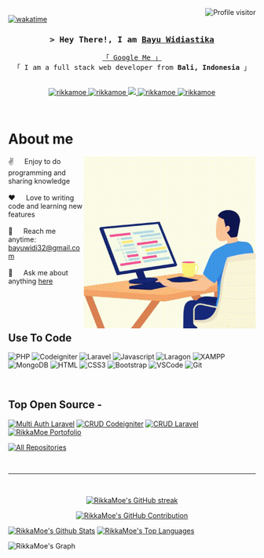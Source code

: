 <a href="https://komarev.com/ghpvc/?username=rikkamoe">
  <img align="right" src="https://komarev.com/ghpvc/?username=rikkamoe&label=Visitors&color=0e75b6&style=flat" alt="Profile visitor" />
</a>


[![wakatime](https://wakatime.com/badge/user/eebb3dd8-d9b2-40de-9b88-6fd6cac99dbc.svg)](https://wakatime.com/@eebb3dd8-d9b2-40de-9b88-6fd6cac99dbc)

<!-- Intro  -->
<h3 align="center">
        <samp>&gt; Hey There!, I am
                <b><a target="_blank" href="https://rikkamoe.com">Bayu Widiastika</a></b>
        </samp>
</h3>


<p align="center">  
  <samp>
    <a href="https://www.google.com/search?q=Bayu+Widiastika">「 Google Me 」</a>
    <br>
    「 I am a full stack web developer from <b>Bali, Indonesia</b> 」
    <br>
    <br>
  </samp>
</p>

<p align="center">
 <a href="https://rikkamoe.com" target="blank">
  <img src="https://img.shields.io/badge/Website-DC143C?style=for-the-badge&logo=medium&logoColor=white" alt="rikkamoe" />
 </a>
 <a href="https://linkedin.com/in/al-siam" target="_blank">
  <img src="https://img.shields.io/badge/LinkedIn-0077B5?style=for-the-badge&logo=linkedin&logoColor=white" alt="rikkamoe"/>
 </a>
 <!-- <a href="https://dev.to/rikkamoe" target="_blank">
  <img src="https://img.shields.io/badge/dev.to-0A0A0A?style=for-the-badge&logo=dev.to&logoColor=white" alt="rikkamoe" />
 </a> -->
 <a href="https://twitter.com/rikkamoe_dev" target="_blank">
  <img src="https://img.shields.io/badge/Twitter-1DA1F2?style=for-the-badge&logo=twitter&logoColor=white" />
 </a>
 <a href="https://instagram.com/rikkamoe_dev" target="_blank">
  <img src="https://img.shields.io/badge/Instagram-fe4164?style=for-the-badge&logo=instagram&logoColor=white" alt="rikkamoe" />
 </a> 
 <a href="https://facebook.com/rikkamoe.world" target="_blank">
  <img src="https://img.shields.io/badge/Facebook-20BEFF?&style=for-the-badge&logo=facebook&logoColor=white" alt="rikkamoe"  />
  </a> 
</p>
<br />

<!-- About Section -->
 # About me
 
<p>
 <img align="right" width="350" src="/assets/rikkamoe.gif" alt="Rikkamoe gif" />
  
 ✌️ &emsp; Enjoy to do programming and sharing knowledge <br/><br/>
 ❤️ &emsp; Love to writing code and learning new features<br/><br/>
 📧 &emsp; Reach me anytime: bayuwidi32@gmail.com<br/><br/>
 💬 &emsp; Ask me about anything [here](https://github.com/rikkamoe/rikkamoe/issues)

</p>

<br/>
<br/>
<br/>

## Use To Code

![PHP](https://img.shields.io/badge/PHP-7377AD?style=for-the-badge&logo=PHP&logoColor=black)
![Codeigniter](https://img.shields.io/badge/Codeigniter-FFFFFF?style=for-the-badge&logo=Codeigniter&logoColor=D64D33)
![Laravel](https://img.shields.io/badge/Laravel-1F2A3B?style=for-the-badge&logo=Laravel&logoColor=F04134)
![Javascript](https://img.shields.io/badge/Javascript-F0DB4F?style=for-the-badge&labelColor=black&logo=javascript&logoColor=F0DB4F)
![Laragon](https://img.shields.io/badge/Laragon-FFFFFF?style=for-the-badge&logo=Laragon&logoColor=3EB2FF)
![XAMPP](https://img.shields.io/badge/XAMPP-FE7E2E?style=for-the-badge&logo=XAMPP&logoColor=FFFFFF)
![MongoDB](https://img.shields.io/badge/MongoDB-4EA94B?style=for-the-badge&logo=mongodb&logoColor=white)
![HTML](https://img.shields.io/badge/HTML5-E34F26?style=for-the-badge&logo=html5&logoColor=white)
![CSS3](https://img.shields.io/badge/CSS3-1572B6?style=for-the-badge&logo=css3&logoColor=white)
![Bootstrap](https://img.shields.io/badge/Bootstrap-563D7C?style=for-the-badge&logo=bootstrap&logoColor=white)
![VSCode](https://img.shields.io/badge/Visual_Studio-0078d7?style=for-the-badge&logo=visual%20studio&logoColor=white)
![Git](https://img.shields.io/badge/Git-F05032?style=for-the-badge&logo=git&logoColor=white)

<br/>

## Top Open Source -
[![Multi Auth Laravel](https://github-readme-stats.vercel.app/api/pin/?username=rikkamoe&repo=multiauth-laravel&border_color=7F3FBF&bg_color=0D1117&title_color=C9D1D9&text_color=8B949E&icon_color=7F3FBF)](https://github.com/rikkamoe/multiauth-laravel)
[![CRUD Codeigniter](https://github-readme-stats.vercel.app/api/pin/?username=rikkamoe&repo=crud-a&border_color=7F3FBF&bg_color=0D1117&title_color=C9D1D9&text_color=8B949E&icon_color=7F3FBF)](https://github.com/rikkamoe/aa-aa)
[![CRUD Laravel](https://github-readme-stats.vercel.app/api/pin/?username=rikkamoe&repo=crud-laravel&border_color=7F3FBF&bg_color=0D1117&title_color=C9D1D9&text_color=8B949E&icon_color=7F3FBF)](https://github.com/rikkamoe/crud-laravel)
[![RikkaMoe Portofolio](https://github-readme-stats.vercel.app/api/pin/?username=rikkamoe&repo=rikkamoe.github.io&border_color=7F3FBF&bg_color=0D1117&title_color=C9D1D9&text_color=8B949E&icon_color=7F3FBF)](https://github.com/rikkamoe/rikkamoe.github.io)

<p align="left">
  <a href="https://github.com/rikkamoe?tab=repositories" target="_blank"><img alt="All Repositories" title="All Repositories" src="https://img.shields.io/badge/-All%20Repos-2962FF?style=for-the-badge&logo=koding&logoColor=white"/></a>
</p>

<br/>
<hr/>
<br/>

<p align="center">
  <a href="https://github.com/rikkamoe">
    <img src="https://github-readme-streak-stats.herokuapp.com/?user=rikkamoe&theme=radical&border=7F3FBF&background=0D1117" alt="RikkaMoe's GitHub streak"/>
  </a>
</p>

<p align="center">
  <a href="https://github.com/rikkamoe">
    <img src="https://github-profile-summary-cards.vercel.app/api/cards/profile-details?username=rikkamoe&theme=radical" alt="RikkaMoe's GitHub Contribution"/>
  </a>
</p>

<a> 
    <a href="https://github.com/rikkamoe"><img alt="RikkaMoe's Github Stats" src="https://denvercoder1-github-readme-stats.vercel.app/api?username=rikkamoe&show_icons=true&count_private=true&theme=react&border_color=7F3FBF&bg_color=0D1117&title_color=F85D7F&icon_color=F8D866" height="192px" width="49.5%"/></a>
  <a href="https://github.com/rikkamoe"><img alt="RikkaMoe's Top Languages" src="https://denvercoder1-github-readme-stats.vercel.app/api/top-langs/?username=rikkamoe&langs_count=8&layout=compact&theme=react&border_color=7F3FBF&bg_color=0D1117&title_color=F85D7F&icon_color=F8D866" height="192px" width="49.5%"/></a>
  <br/>
</a>


![RikkaMoe's Graph](https://github-readme-activity-graph.vercel.app/graph?username=rikkamoe&custom_title=Al%20Siam's%20GitHub%20Activity%20Graph&bg_color=0D1117&color=7F3FBF&line=7F3FBF&point=7F3FBF&area_color=FFFFFF&title_color=FFFFFF&area=true)